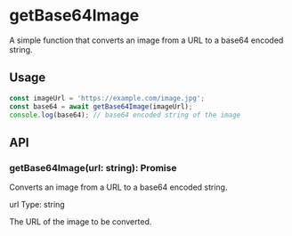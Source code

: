 # getBase64Image

A simple function that converts an image from a URL to a base64 encoded string.

## Usage

```ts
const imageUrl = 'https://example.com/image.jpg';
const base64 = await getBase64Image(imageUrl);
console.log(base64); // base64 encoded string of the image
```

## API

### getBase64Image(url: string): Promise<string>

Converts an image from a URL to a base64 encoded string.

url
Type: string

The URL of the image to be converted.
